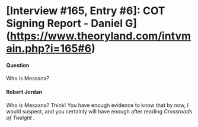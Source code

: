 # [Interview #165, Entry #6]: COT Signing Report - Daniel G](https://www.theoryland.com/intvmain.php?i=165#6)

#### Question

Who is Messana?

#### Robert Jordan

Who is Mesaana? Think! You have enough evidence to know that by now, I would suspect, and you certainly will have enough after reading
*Crossroads of Twilight*
.

